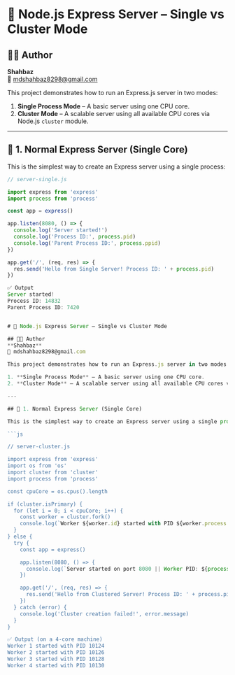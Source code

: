 # 🚀 Node.js Express Server – Single vs Cluster Mode

## 👨‍💻 Author  
**Shahbaz**  
📧 mdshahbaz8298@gmail.com

This project demonstrates how to run an Express.js server in two modes:

1. **Single Process Mode** – A basic server using one CPU core.  
2. **Cluster Mode** – A scalable server using all available CPU cores via Node.js `cluster` module.

---

## 🧪 1. Normal Express Server (Single Core)

This is the simplest way to create an Express server using a single process:

```js
// server-single.js

import express from 'express'
import process from 'process'

const app = express()

app.listen(8080, () => {
  console.log('Server started!')
  console.log('Process ID:', process.pid)
  console.log('Parent Process ID:', process.ppid)
})

app.get('/', (req, res) => {
  res.send('Hello from Single Server! Process ID: ' + process.pid)
})

✅ Output
Server started!
Process ID: 14832
Parent Process ID: 7420


# 🚀 Node.js Express Server – Single vs Cluster Mode

## 👨‍💻 Author  
**Shahbaz**  
📧 mdshahbaz8298@gmail.com

This project demonstrates how to run an Express.js server in two modes:

1. **Single Process Mode** – A basic server using one CPU core.  
2. **Cluster Mode** – A scalable server using all available CPU cores via Node.js `cluster` module.

---

## 🧪 1. Normal Express Server (Single Core)

This is the simplest way to create an Express server using a single process:

```js

// server-cluster.js

import express from 'express'
import os from 'os'
import cluster from 'cluster'
import process from 'process'

const cpuCore = os.cpus().length

if (cluster.isPrimary) {
  for (let i = 0; i < cpuCore; i++) {
    const worker = cluster.fork()
    console.log(`Worker ${worker.id} started with PID ${worker.process.pid}`)
  }
} else {
  try {
    const app = express()

    app.listen(8080, () => {
      console.log(`Server started on port 8080 || Worker PID: ${process.pid}`)
    })

    app.get('/', (req, res) => {
      res.send('Hello from Clustered Server! Process ID: ' + process.pid)
    })
  } catch (error) {
    console.log('Cluster creation failed!', error.message)
  }
}

✅ Output (on a 4-core machine)
Worker 1 started with PID 10124
Worker 2 started with PID 10126
Worker 3 started with PID 10128
Worker 4 started with PID 10130
